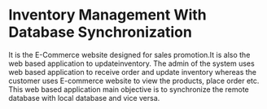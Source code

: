 # Inventory Management With Database Synchronization

It is the E-Commerce website designed for sales promotion.It is also the web based application to updateinventory. The admin of the system uses web based application to receive order and update inventory whereas the customer uses E-commerce website to view the products, place order etc. This web based application main objective is to synchronize the remote database with local database and vice versa.
